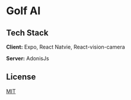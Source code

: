 
# Golf AI


## Tech Stack

**Client:** Expo, React Natvie, React-vision-camera

**Server:** AdonisJs


## License

[MIT](https://choosealicense.com/licenses/mit/)

